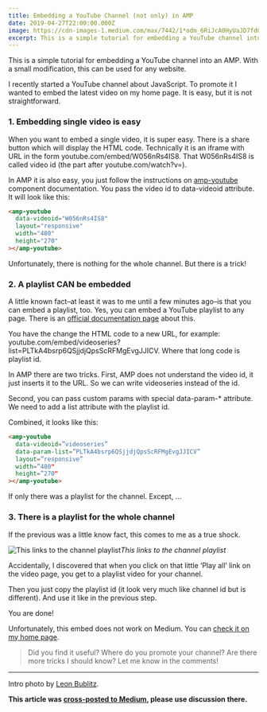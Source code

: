 ```yaml
---
title: Embedding a YouTube Channel (not only) in AMP
date: 2019-04-27T22:00:00.000Z
image: https://cdn-images-1.medium.com/max/7442/1*odm_6RiJcA0HyUaJD7fdGg.jpeg
excerpt: This is a simple tutorial for embedding a YouTube channel into an AMP. With a small modification, this can be used for any website.
---
```


This is a simple tutorial for embedding a YouTube channel into an AMP. With a small modification, this can be used for any website.

I recently started a YouTube channel about JavaScript. To promote it I wanted to embed the latest video on my home page. It is easy, but it is not straightforward.

### 1. Embedding single video is easy

When you want to embed a single video, it is super easy. There is a share button which will display the HTML code. Technically it is an iframe with URL in the form youtube.com/embed/W056nRs4IS8. That W056nRs4IS8 is called video id (the part after youtube.com/watch?v=).

In AMP it is also easy, you just follow the instructions on [amp-youtube](https://amp.dev/documentation/components/amp-youtube) component documentation. You pass the video id to data-videoid attribute. It will look like this:

```html
<amp-youtube
  data-videoid="W056nRs4IS8"
  layout="responsive"
  width="480"
  height="270"
></amp-youtube>
```

Unfortunately, there is nothing for the whole channel. But there is a trick!

### 2. A playlist CAN be embedded

A little known fact–at least it was to me until a few minutes ago–is that you can embed a playlist, too. Yes, you can embed a YouTube playlist to any page. There is an [official documentation page](https://support.google.com/youtube/answer/171780?hl=en) about this.

You have the change the HTML code to a new URL, for example: youtube.com/embed/videoseries?list=PLTkA4bsrp6QSjjdjQpsScRFMgEvgJJICV. Where that long code is playlist id.

In AMP there are two tricks. First, AMP does not understand the video id, it just inserts it to the URL. So we can write videoseries instead of the id.

Second, you can pass custom params with special data-param-\* attribute. We need to add a list attribute with the playlist id.

Combined, it looks like this:

```html
<amp-youtube
  data-videoid=”videoseries”
  data-param-list=”PLTkA4bsrp6QSjjdjQpsScRFMgEvgJJICV”
  layout=”responsive”
  width=”480"
  height=”270"
></amp-youtube>
```

If only there was a playlist for the channel. Except, …

### 3. There is a playlist for the whole channel

If the previous was a little know fact, this comes to me as a true shock.

![This links to the channel playlist](https://cdn-images-1.medium.com/max/2000/1*Al85GsrJta7g1JvsS5zvEQ.png)_This links to the channel playlist_

Accidentally, I discovered that when you click on that little ‘Play all’ link on the video page, you get to a playlist video for your channel.

Then you just copy the playlist id (it look very much like channel id but is different). And use it like in the previous step.

You are done!

Unfortunately, this embed does not work on Medium. You can [check it on my home page](https://robinpokorny.com).

> Did you find it useful? Where do you promote your channel? Are there more tricks I should know? Let me know in the comments!

---

Intro photo by [Leon Bublitz](https://unsplash.com/photos/uDTzfsGJihw?utm_source=unsplash&utm_medium=referral&utm_content=creditCopyText).

**This article was [cross-posted to Medium](https://medium.com/@robinpokorny/embedding-a-youtube-channel-not-only-in-amp-d3fead017ed), please use discussion there.**
